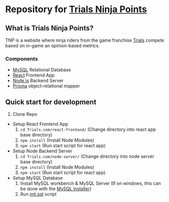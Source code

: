 # Repository for [Trials Ninja Points](https://trialsnp.netlify.app/ "Compete with other Riders now!")

## What is Trials Ninja Points?
TNP is a website where ninja riders from the game franchise [Trials](https://en.wikipedia.org/wiki/Trials_(series)) compete based on in-game an opinion-based metrics.


### Components
- [MySQL](https://www.mysql.com/) Relational Database
- [React](https://reactjs.org/) Frontend App
- [Node.js](https://nodejs.org/en/) Backend Server
- [Prisma](https://www.prisma.io/) object-relational mapper

## Quick start for development
1. Clone Repo
  - Setup React Frontend App
    1. ```cd Trials.com/react-frontend/``` (Change directory into react app base directory)
    2. ```npm install``` (Install Node Modules)
    3. ```npm start``` (Run start script for react app)
  - Setup Node Backend Server
    1. ```cd Trials.com/node-server/``` (Change directory into node server base directory)
    2. ```npm install``` (Install Node Modules)
    3. ```npm start``` (Run start script for react app)
  - Setup MySQL Database
    1. Install MySQL workbench & MySQL Server (If on windows, this can be done with the [MySQL installer](https://dev.mysql.com/downloads/installer/))
    2. Run [init.sql](https://github.com/rjburgerr1/Trials-Ninja-Points/blob/master/Trials.com/database/init.sql) script
